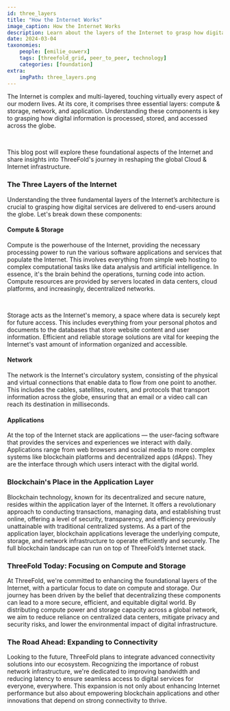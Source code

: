 ```yaml
---
id: three_layers
title: "How the Internet Works"
image_caption: How the Internet Works
description: Learn about the layers of the Internet to grasp how digital information is processed, stored, and accessed.
date: 2024-03-04
taxonomies:
    people: [emilie_ouwerx]
    tags: [threefold_grid, peer_to_peer, technology]
    categories: [foundation]
extra:
    imgPath: three_layers.png
---
```


The Internet is complex and multi-layered, touching virtually every aspect of our modern lives. At its core, it comprises three essential layers: compute & storage, network, and application. Understanding these components is key to grasping how digital information is processed, stored, and accessed across the globe.

<br>

This blog post will explore these foundational aspects of the Internet and share insights into ThreeFold's journey in reshaping the global Cloud & Internet infrastructure.

### **The Three Layers of the Internet**

Understanding the three fundamental layers of the Internet’s architecture is crucial to grasping how digital services are delivered to end-users around the globe. Let's break down these components:

#### **Compute & Storage**

Compute is the powerhouse of the Internet, providing the necessary processing power to run the various software applications and services that populate the Internet. This involves everything from simple web hosting to complex computational tasks like data analysis and artificial intelligence. In essence, it's the brain behind the operations, turning code into action. Compute resources are provided by servers located in data centers, cloud platforms, and increasingly, decentralized networks.

<br>

Storage acts as the Internet's memory, a space where data is securely kept for future access. This includes everything from your personal photos and documents to the databases that store website content and user information. Efficient and reliable storage solutions are vital for keeping the Internet's vast amount of information organized and accessible.

#### **Network**

The network is the Internet's circulatory system, consisting of the physical and virtual connections that enable data to flow from one point to another. This includes the cables, satellites, routers, and protocols that transport information across the globe, ensuring that an email or a video call can reach its destination in milliseconds.

#### **Applications**

At the top of the Internet stack are applications — the user-facing software that provides the services and experiences we interact with daily. Applications range from web browsers and social media to more complex systems like blockchain platforms and decentralized apps (dApps). They are the interface through which users interact with the digital world.

### **Blockchain's Place in the Application Layer**

Blockchain technology, known for its decentralized and secure nature, resides within the application layer of the Internet. It offers a revolutionary approach to conducting transactions, managing data, and establishing trust online, offering a level of security, transparency, and efficiency previously unattainable with traditional centralized systems. As a part of the application layer, blockchain applications leverage the underlying compute, storage, and network infrastructure to operate efficiently and securely. The full blockchain landscape can run on top of ThreeFold’s Internet stack. 

### **ThreeFold Today: Focusing on Compute and Storage**

At ThreeFold, we're committed to enhancing the foundational layers of the Internet, with a particular focus to date on compute and storage. Our journey has been driven by the belief that decentralizing these components can lead to a more secure, efficient, and equitable digital world. By distributing compute power and storage capacity across a global network, we aim to reduce reliance on centralized data centers, mitigate privacy and security risks, and lower the environmental impact of digital infrastructure.

### **The Road Ahead: Expanding to Connectivity**

Looking to the future, ThreeFold plans to integrate advanced connectivity solutions into our ecosystem. Recognizing the importance of robust network infrastructure, we're dedicated to improving bandwidth and reducing latency to ensure seamless access to digital services for everyone, everywhere. This expansion is not only about enhancing Internet performance but also about empowering blockchain applications and other innovations that depend on strong connectivity to thrive.